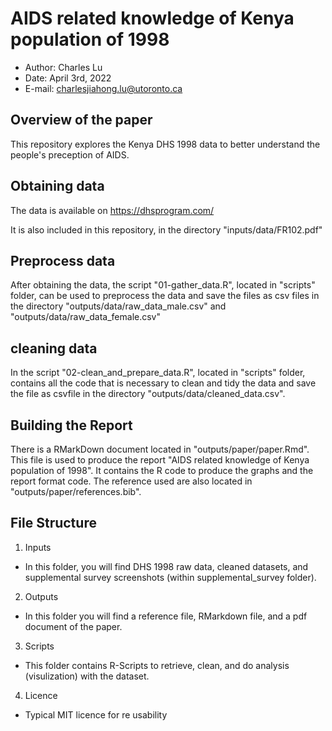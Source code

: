 # AIDS related knowledge of Kenya population of 1998

- Author: Charles Lu
- Date: April 3rd, 2022
- E-mail: charlesjiahong.lu@utoronto.ca

## Overview of the paper

This repository explores the Kenya DHS 1998 data to better understand the people's preception of AIDS.

## Obtaining data

The data is available on https://dhsprogram.com/

It is also included in this repository, in the directory "inputs/data/FR102.pdf"

## Preprocess data

After obtaining the data, the script "01-gather_data.R", located in "scripts" folder, can be used to preprocess the data and save the files as csv files in the directory "outputs/data/raw_data_male.csv" and "outputs/data/raw_data_female.csv"

## cleaning data

In the script "02-clean_and_prepare_data.R", located in "scripts" folder, contains all the code that is necessary to clean and tidy the data and save the file as csvfile in the directory "outputs/data/cleaned_data.csv". 


## Building the Report

There is a RMarkDown document located in "outputs/paper/paper.Rmd". This file is used to produce the report "AIDS related knowledge of Kenya population of 1998". It contains the R code to produce the graphs and the report format code. The reference used are also located in "outputs/paper/references.bib".


## File Structure

1. Inputs
- In this folder, you will find DHS 1998 raw data, cleaned datasets, and supplemental survey screenshots (within supplemental_survey folder).

2. Outputs
- In this folder you will find a reference file, RMarkdown file, and a pdf document of the paper.

3. Scripts
- This folder contains R-Scripts to retrieve, clean, and do analysis (visulization) with the dataset.

4. Licence
- Typical MIT licence for re usability


